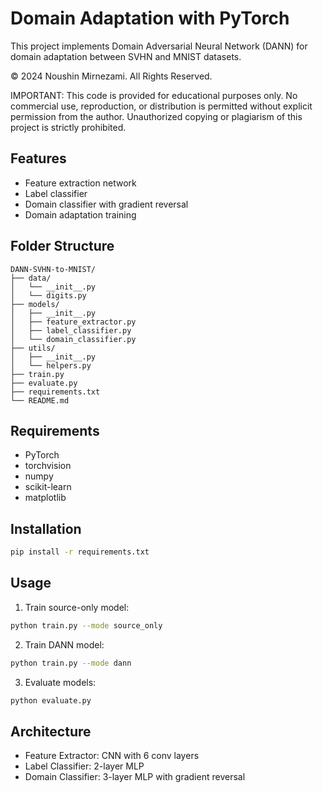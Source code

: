# Domain Adaptation with PyTorch

This project implements Domain Adversarial Neural Network (DANN) for domain adaptation between SVHN and MNIST datasets.

© 2024 Noushin Mirnezami. All Rights Reserved.

IMPORTANT: This code is provided for educational purposes only. No commercial use, reproduction, or distribution is permitted without explicit permission from the author. Unauthorized copying or plagiarism of this project is strictly prohibited.

## Features
- Feature extraction network
- Label classifier
- Domain classifier with gradient reversal
- Domain adaptation training


## Folder Structure
```
DANN-SVHN-to-MNIST/
├── data/
│   └── __init__.py 
│   └── digits.py
├── models/
│   ├── __init__.py
│   ├── feature_extractor.py
│   ├── label_classifier.py
│   └── domain_classifier.py
├── utils/
│   ├── __init__.py
│   └── helpers.py
├── train.py
├── evaluate.py
├── requirements.txt
└── README.md
```


## Requirements
- PyTorch
- torchvision
- numpy
- scikit-learn
- matplotlib

## Installation
```bash
pip install -r requirements.txt
```

## Usage
1. Train source-only model:
```bash
python train.py --mode source_only
```

2. Train DANN model:
```bash
python train.py --mode dann
```

3. Evaluate models:
```bash
python evaluate.py
```

## Architecture
- Feature Extractor: CNN with 6 conv layers
- Label Classifier: 2-layer MLP
- Domain Classifier: 3-layer MLP with gradient reversal
